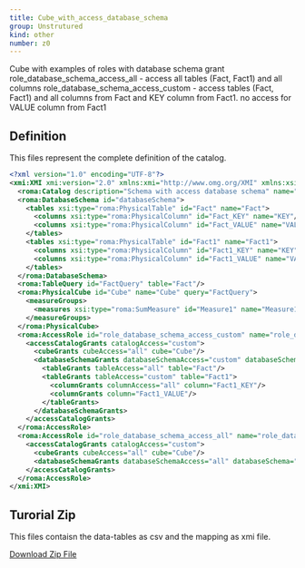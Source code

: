 ```yaml
---
title: Cube_with_access_database_schema
group: Unstrutured
kind: other
number: z0
---
```

Cube with examples of roles with database schema grant
role_database_schema_access_all - access all tables (Fact, Fact1) and all columns
role_database_schema_access_custom - access tables (Fact, Fact1) and all columns from Fact and KEY column from Fact1. no access for VALUE column from Fact1



## Definition

This files represent the complete definition of the catalog.

```xml
<?xml version="1.0" encoding="UTF-8"?>
<xmi:XMI xmi:version="2.0" xmlns:xmi="http://www.omg.org/XMI" xmlns:xsi="http://www.w3.org/2001/XMLSchema-instance" xmlns:roma="https://www.daanse.org/spec/org.eclipse.daanse.rolap.mapping">
  <roma:Catalog description="Schema with access database schema" name="Cube_with_access_database_schema" cubes="Cube" accessRoles="role_database_schema_access_all role_database_schema_access_custom" dbschemas="databaseSchema"/>
  <roma:DatabaseSchema id="databaseSchema">
    <tables xsi:type="roma:PhysicalTable" id="Fact" name="Fact">
      <columns xsi:type="roma:PhysicalColumn" id="Fact_KEY" name="KEY"/>
      <columns xsi:type="roma:PhysicalColumn" id="Fact_VALUE" name="VALUE" type="Integer"/>
    </tables>
    <tables xsi:type="roma:PhysicalTable" id="Fact1" name="Fact1">
      <columns xsi:type="roma:PhysicalColumn" id="Fact1_KEY" name="KEY"/>
      <columns xsi:type="roma:PhysicalColumn" id="Fact1_VALUE" name="VALUE" type="Integer"/>
    </tables>
  </roma:DatabaseSchema>
  <roma:TableQuery id="FactQuery" table="Fact"/>
  <roma:PhysicalCube id="Cube" name="Cube" query="FactQuery">
    <measureGroups>
      <measures xsi:type="roma:SumMeasure" id="Measure1" name="Measure1" column="Fact_VALUE"/>
    </measureGroups>
  </roma:PhysicalCube>
  <roma:AccessRole id="role_database_schema_access_custom" name="role_database_schema_access_custom">
    <accessCatalogGrants catalogAccess="custom">
      <cubeGrants cubeAccess="all" cube="Cube"/>
      <databaseSchemaGrants databaseSchemaAccess="custom" databaseSchema="databaseSchema">
        <tableGrants tableAccess="all" table="Fact"/>
        <tableGrants tableAccess="custom" table="Fact1">
          <columnGrants columnAccess="all" column="Fact1_KEY"/>
          <columnGrants column="Fact1_VALUE"/>
        </tableGrants>
      </databaseSchemaGrants>
    </accessCatalogGrants>
  </roma:AccessRole>
  <roma:AccessRole id="role_database_schema_access_all" name="role_database_schema_access_all">
    <accessCatalogGrants catalogAccess="custom">
      <cubeGrants cubeAccess="all" cube="Cube"/>
      <databaseSchemaGrants databaseSchemaAccess="all" databaseSchema="databaseSchema"/>
    </accessCatalogGrants>
  </roma:AccessRole>
</xmi:XMI>

```



## Turorial Zip
This files contaisn the data-tables as csv and the mapping as xmi file.

<a href="./zip/tutorial.accessdbschemagrand.zip" download>Download Zip File</a>
